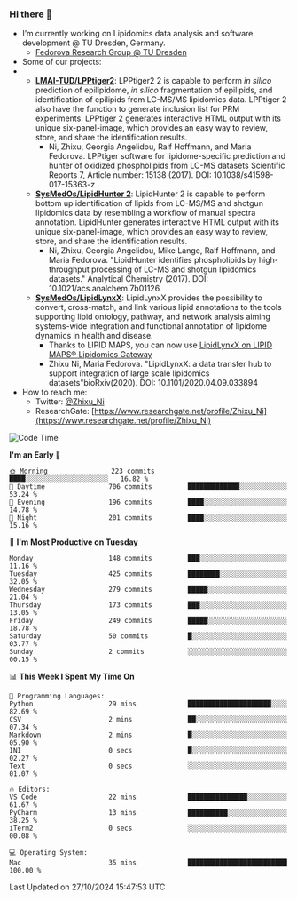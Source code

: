 ### Hi there 👋

- I’m currently working on Lipidomics data analysis and software development @ TU Dresden, Germany.
  + [Fedorova Research Group @ TU Dresden](https://tu-dresden.de/med/mf/zml/forschungsgruppen/fedorova/mitarbeiter-innen-der-fedorova-gruppe)
- Some of our projects:
- + **[LMAI-TUD/LPPtiger2](https://github.com/LMAI-TUD/lpptiger2)**: LPPtiger2 2 is capable to perform *in silico* prediction of epilipidome, *in silico* fragmentation of epilipids, and identification of epilipids from LC-MS/MS lipidomics data. LPPtiger 2 also have the function to generate inclusion list for PRM experiments. LPPtiger 2 generates interactive HTML output with its unique six-panel-image, which provides an easy way to review, store, and share the identification results. 
    * Ni, Zhixu, Georgia Angelidou, Ralf Hoffmann, and Maria Fedorova. LPPtiger software for lipidome-specific prediction and hunter of oxidized phospholipids from LC-MS datasets Scientific Reports 7, Article number: 15138 (2017). DOI: 10.1038/s41598-017-15363-z
  + **[SysMedOs/LipidHunter 2](https://github.com/SysMedOs/lipidhunter)**: LipidHunter 2 is capable to perform bottom up identification of lipids from LC-MS/MS and shotgun lipidomics data by resembling a workflow of manual spectra annotation. LipidHunter generates interactive HTML output with its unique six-panel-image, which provides an easy way to review, store, and share the identification results. 
    * Ni, Zhixu, Georgia Angelidou, Mike Lange, Ralf Hoffmann, and Maria Fedorova. "LipidHunter identifies phospholipids by high-throughput processing of LC-MS and shotgun lipidomics datasets." Analytical Chemistry (2017). DOI: 10.1021/acs.analchem.7b01126
  + **[SysMedOs/LipidLynxX](https://github.com/SysMedOs/LipidLynxX)**: LipidLynxX provides the possibility to convert, cross-match, and link various lipid annotations to the tools supporting lipid ontology, pathway, and network analysis aiming systems-wide integration and functional annotation of lipidome dynamics in health and disease.
    * Thanks to LIPID MAPS, you can now use [LipidLynxX on LIPID MAPS® Lipidomics Gateway](http://lipidmaps.org/lipidlynxx/)
    * Zhixu Ni, Maria Fedorova. "LipidLynxX: a data transfer hub to support integration of large scale lipidomics datasets"bioRxiv(2020). DOI: 10.1101/2020.04.09.033894
- How to reach me:
  + Twitter: [@Zhixu_Ni](https://twitter.com/Zhixu_Ni)
  + ResearchGate: [https://www.researchgate.net/profile/Zhixu_Ni](https://www.researchgate.net/profile/Zhixu_Ni)

<!--START_SECTION:waka-->
![Code Time](http://img.shields.io/badge/Code%20Time-2%2C188%20hrs%2034%20mins-blue)

**I'm an Early 🐤** 

```text
🌞 Morning                223 commits         ████░░░░░░░░░░░░░░░░░░░░░   16.82 % 
🌆 Daytime                706 commits         █████████████░░░░░░░░░░░░   53.24 % 
🌃 Evening                196 commits         ████░░░░░░░░░░░░░░░░░░░░░   14.78 % 
🌙 Night                  201 commits         ████░░░░░░░░░░░░░░░░░░░░░   15.16 % 
```
📅 **I'm Most Productive on Tuesday** 

```text
Monday                   148 commits         ███░░░░░░░░░░░░░░░░░░░░░░   11.16 % 
Tuesday                  425 commits         ████████░░░░░░░░░░░░░░░░░   32.05 % 
Wednesday                279 commits         █████░░░░░░░░░░░░░░░░░░░░   21.04 % 
Thursday                 173 commits         ███░░░░░░░░░░░░░░░░░░░░░░   13.05 % 
Friday                   249 commits         █████░░░░░░░░░░░░░░░░░░░░   18.78 % 
Saturday                 50 commits          █░░░░░░░░░░░░░░░░░░░░░░░░   03.77 % 
Sunday                   2 commits           ░░░░░░░░░░░░░░░░░░░░░░░░░   00.15 % 
```


📊 **This Week I Spent My Time On** 

```text
💬 Programming Languages: 
Python                   29 mins             █████████████████████░░░░   82.69 % 
CSV                      2 mins              ██░░░░░░░░░░░░░░░░░░░░░░░   07.34 % 
Markdown                 2 mins              █░░░░░░░░░░░░░░░░░░░░░░░░   05.90 % 
INI                      0 secs              █░░░░░░░░░░░░░░░░░░░░░░░░   02.27 % 
Text                     0 secs              ░░░░░░░░░░░░░░░░░░░░░░░░░   01.07 % 

🔥 Editors: 
VS Code                  22 mins             ███████████████░░░░░░░░░░   61.67 % 
PyCharm                  13 mins             ██████████░░░░░░░░░░░░░░░   38.25 % 
iTerm2                   0 secs              ░░░░░░░░░░░░░░░░░░░░░░░░░   00.08 % 

💻 Operating System: 
Mac                      35 mins             █████████████████████████   100.00 % 
```


 Last Updated on 27/10/2024 15:47:53 UTC
<!--END_SECTION:waka-->
